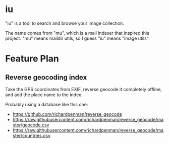 
# iu

"iu" is a tool to search and browse your image collection.

The name comes from "mu", which is a mail indexer that inspired this project.
"mu" means maildir utils, so I guess "iu" means "image utils".

# Feature Plan

## Reverse geocoding index

Take the GPS coordinates from EXIF, reverse geocode it completely offline, and add the place name to the index.

Probably using a database like this one:

* https://github.com/richardpenman/reverse_geocode
* https://raw.githubusercontent.com/richardpenman/reverse_geocode/master/geocode.csv
* https://raw.githubusercontent.com/richardpenman/reverse_geocode/master/countries.csv
